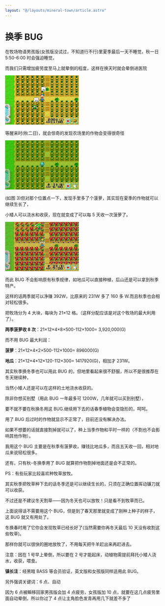 ```yaml
---
layout: "@/layouts/mineral-town/article.astro"
---
```


# 换季 BUG

在牧场物语男孩版(女孩版没试过，不知道行不行)里夏季最后一天不睡觉，秋一日 5:50-6:00 时会强迫睡觉，

而我们只需增加疲劳度至马上就晕倒的程度，这样在换天时就会晕倒进医院

![换季BUG1](_换季BUG1.jpg)

等醒来时(秋二日)，就会惊奇的发现农场里的作物会变得很奇怪

![换季BUG2](_换季BUG2.jpg)

(如图 3)但对那个位置点一下，发现手里多了个菠萝，其实现在夏季的作物就可以继续生长了，

小矮人可以浇水和收获，现在就变成了可以每 5 天收一次菠萝了。

![换季BUG3](_换季BUG3.jpg)

而此 BUG 不会影响原有秋季规律，如地瓜可以直接种植，后山还是可以拿到秋季特产。

这样的话两季就可以净赚 392W，比原来的 231W 多了 160 多 W.而且秋季也会相对轻松很多。

把牧场分为 4 大块，每块为 21×12 格。（这样分配应该是对这个牧场的最大利用了）。

**两季菠萝收 8 次**：21×12×4×8×500-112×1000= 3,920,000(G)

而不用 BUG 最大利润：

**菠萝**：21×12×4×2×500-112×1000= 896000(G)

**地瓜**：21×12×4×12×120-112×300= 1417920(G)，相加才 231W。

其实秋季换冬季也可以用此 BUG 的，但地里看起来很不舒服，所以不是很推荐在冬天继续种，

当然小矮人还是可以在这样的土地浇水收获的。

除非你想买别墅（用此 BUG 一年最多可 1200W，几年就可以买到别墅），

要不就不要在秋换冬用这 BUG.继续用下去的话春季植物会变隐形的，呵呵。

用了 BUG 后过时的作物就显示不正常了，目前还没有解决办法。

如果不想要的话就直接割掉就可以了，种上当季作物和平时一样的（不割也不会影响其他作物）。

我用这个 BUG 主要是在秋季有菠萝收，赚钱比地瓜多，而且五天收一回，相对地瓜来说轻松很多。

还有，只有秋-冬换季用了 BUG 就算把作物割掉地面还是会不正常的。

PS：有些玩家比较喜欢种牧草放牧。

其实秋季把牧草种下去的话冬季还是可以继续生长的，只须在正确位置挥动镰刀就可以收获。

不过还是不建议冬天割草——因为冬天也可以放牧！只是看不到牧草而已。

上面说得话不需要用这个 BUG，但是到了春天那里就变成了刚种上种子的样子，这 BUG 就又有用处了。

冬换春时用了它你会发现牧草已经长好了(当然需要你再冬天最后 10 天没有收割这些牧草)。

那样你就可以很快的圈地放牧了，不用每天把牛羊赶出来再赶进去。

注意：因在 1 号早上晕倒，所以要在 2 号才能起床，动植物需提前拜托小矮人浇水，收获，喂食。

**镇长注**：经黑暗 BASS 等会员验证，英文版和女孩版同样适用此 BUG。

另外强调关键词：6 点、自动

因为 6 点被瞬移回家男孩版会加 4 点疲劳，女孩版加 10 点，就要在这几点疲劳里面自动晕倒，所以你过了 4 点让主角脸色发青再用几下就差不多了
